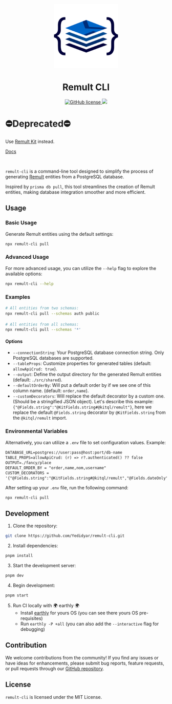<div align="center">
		<img src="https://raw.githubusercontent.com/Yedidyar/remult-cli/main/assets/logo.png" width="200" height="200">
  <h1>Remult CLI</h1>

 <a href="https://raw.githubusercontent.com/remult/remult/master/LICENSE" rel="nofollow">
		<img alt="GitHub license" src="https://img.shields.io/badge/license-MIT-blue.svg">
	</a>
	<a href="https://www.npmjs.com/package/remult-cli" rel="nofollow">
        	<img src="https://img.shields.io/npm/v/remult-cli.svg?style=flat"/>
  </a>
</div>

# ⛔Deprecated⛔
Use [Remult Kit](https://www.npmjs.com/package/remult-kit) instead.

[Docs](https://remult.dev/docs/entities-codegen-from-db-schema)

<br/>

`remult-cli` is a command-line tool designed to simplify the process of generating [Remult](https://remult.dev/) entities from a PostgreSQL database.

Inspired by `prisma db pull`, this tool streamlines the creation of Remult entities, making database integration smoother and more efficient.

## Usage

### Basic Usage

Generate Remult entities using the default settings:

```bash
npx remult-cli pull
```

### Advanced Usage

For more advanced usage, you can utilize the `--help` flag to explore the available options:

```bash
npx remult-cli --help
```

### Examples

```bash
# All entities from two schemas:
npx remult-cli pull --schemas auth public

# All entities from all schemas:
npx remult-cli pull --schemas '*'
```

#### Options

- `--connectionString`: Your PostgreSQL database connection string. Only PostgreSQL databases are supported.
- `--tableProps`: Customize properties for generated tables (default: `allowApiCrud: true`).
- `--output`: Define the output directory for the generated Remult entities (default: `./src/shared`).
- `--defaultOrderBy`: Will put a default order by if we see one of this column name. (default: `order,name`).
- `--customDecorators`: Will replace the default decorator by a custom one. (Should be a stringified JSON object).
  Let's describe this example: `{"@Fields.string":"@KitFields.string#@kitql/remult"}`, here we replace the default `@Fields.string` decorator by `@KitFields.string` from the `@kitql/remult` import.

### Environmental Variables

Alternatively, you can utilize a `.env` file to set configuration values. Example:

```env
DATABASE_URL=postgres://user:pass@host:port/db-name
TABLE_PROPS=allowApiCrud: (r) => r?.authenticated() ?? false
OUTPUT=./fancy/place
DEFAULT_ORDER_BY = "order,name,nom,username"
CUSTOM_DECORATORS = '{"@Fields.string":"@KitFields.string#@kitql/remult","@Fields.dateOnly":"@KitFields.dateOnly#@kitql/remult"}'
```

After setting up your `.env` file, run the following command:

```bash
npx remult-cli pull
```

## Development

1. Clone the repository:

```bash
git clone https://github.com/Yedidyar/remult-cli.git
```

2. Install dependencies:

```bash
pnpm install
```

3. Start the development server:

```bash
pnpm dev
```

4. Begin development:

```bash
pnpm start
```

5. Run CI locally with 🌍 earthly 🌍
   - Install [earthly](https://earthly.dev/get-earthly) for yours OS (you can see there yours OS pre-requisites)
   - Run `earthly -P +all` (you can also add the `--interactive` flag for debugging)

## Contribution

We welcome contributions from the community! If you find any issues or have ideas for enhancements, please submit bug reports, feature requests, or pull requests through our [GitHub repository](https://github.com/Yedidyar/remult-cli).

## License

`remult-cli` is licensed under the MIT License.

